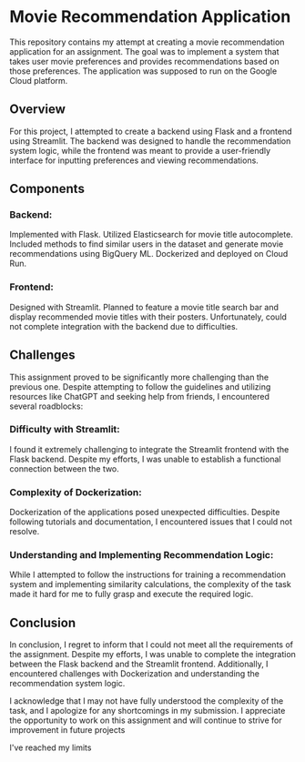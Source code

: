# Movie Recommendation Application

This repository contains my attempt at creating a movie recommendation application for an assignment. The goal was to implement a system that takes user movie preferences and provides recommendations based on those preferences. The application was supposed to run on the Google Cloud platform.

## Overview
For this project, I attempted to create a backend using Flask and a frontend using Streamlit. The backend was designed to handle the recommendation system logic, while the frontend was meant to provide a user-friendly interface for inputting preferences and viewing recommendations.

## Components
### Backend:
Implemented with Flask.
Utilized Elasticsearch for movie title autocomplete.
Included methods to find similar users in the dataset and generate movie recommendations using BigQuery ML.
Dockerized and deployed on Cloud Run.
### Frontend:
Designed with Streamlit.
Planned to feature a movie title search bar and display recommended movie titles with their posters.
Unfortunately, could not complete integration with the backend due to difficulties.

## Challenges
This assignment proved to be significantly more challenging than the previous one. Despite attempting to follow the guidelines and utilizing resources like ChatGPT and seeking help from friends, I encountered several roadblocks:

### Difficulty with Streamlit:
I found it extremely challenging to integrate the Streamlit frontend with the Flask backend. Despite my efforts, I was unable to establish a functional connection between the two.

### Complexity of Dockerization:
Dockerization of the applications posed unexpected difficulties. Despite following tutorials and documentation, I encountered issues that I could not resolve.

### Understanding and Implementing Recommendation Logic:
While I attempted to follow the instructions for training a recommendation system and implementing similarity calculations, the complexity of the task made it hard for me to fully grasp and execute the required logic.

## Conclusion
In conclusion, I regret to inform that I could not meet all the requirements of the assignment. Despite my efforts, I was unable to complete the integration between the Flask backend and the Streamlit frontend. Additionally, I encountered challenges with Dockerization and understanding the recommendation system logic.

I acknowledge that I may not have fully understood the complexity of the task, and I apologize for any shortcomings in my submission. I appreciate the opportunity to work on this assignment and will continue to strive for improvement in future projects

I've reached my limits 
